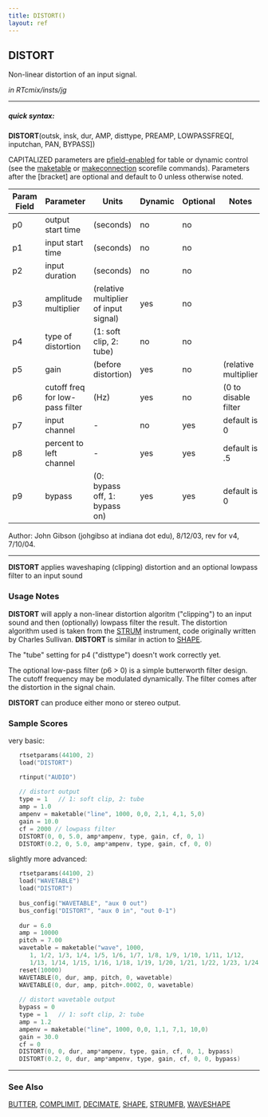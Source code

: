 ```yaml
---
title: DISTORT()
layout: ref
---
```


## DISTORT

Non-linear distortion of an input signal.

*in RTcmix/insts/jg*  
  

-----

##### quick syntax:

**DISTORT**(outsk, insk, dur, AMP, disttype, PREAMP, LOWPASSFREQ\[,
inputchan, PAN, BYPASS\])

CAPITALIZED parameters are [pfield-enabled](pfield-enabled.html) for
table or dynamic control (see the
[maketable](../scorefile/maketable.html) or
[makeconnection](../scorefile/makeconnection.html) scorefile
commands). Parameters after the \[bracket\] are optional and default to
0 unless otherwise noted.


Param Field	| Parameter | Units | Dynamic | Optional | Notes
----------- | --------- | ----- | -------- | --------- | ---------
p0 | output start time | (seconds) | no | no | 
p1 | input start time | (seconds) | no | no | 
p2 | input duration | (seconds) | no | no | 
p3 | amplitude multiplier | (relative multiplier of input signal) | yes | no | 
p4 | type of distortion | (1: soft clip, 2: tube) | no | no | 
p5 | gain | (before distortion) | yes | no | (relative multiplier | 
p6 | cutoff freq for low-pass filter | (Hz) | yes | no | (0 to disable filter | 
p7 | input channel |  -  | no | yes | default is 0 | 
p8 | percent to left channel |  -  | yes | yes | default is .5 | 
p9 | bypass | (0: bypass off, 1: bypass on) | yes | yes | default is 0 | 

   Author: John Gibson (johgibso at indiana dot edu), 8/12/03, rev for v4, 7/10/04.

  

-----

  
**DISTORT** applies waveshaping (clipping) distortion and an optional
lowpass filter to an input sound

### Usage Notes

**DISTORT** will apply a non-linear distortion algoritm ("clipping") to
an input sound and then (optionally) lowpass filter the result. The
distortion algorithm used is taken from the [STRUM](STRUM.html)
instrument, code originally written by Charles Sullivan. **DISTORT** is
similar in action to [SHAPE](SHAPE.html).

The "tube" setting for p4 ("disttype") doesn't work correctly yet.

The optional low-pass filter (p6 \> 0) is a simple butterworth filter
design. The cutoff frequency may be modulated dynamically. The filter
comes after the distortion in the signal chain.

**DISTORT** can produce either mono or stereo output.

### Sample Scores

very basic:

```cpp
   rtsetparams(44100, 2)
   load("DISTORT")

   rtinput("AUDIO")
   
   // distort output
   type = 1   // 1: soft clip, 2: tube
   amp = 1.0
   ampenv = maketable("line", 1000, 0,0, 2,1, 4,1, 5,0)
   gain = 10.0
   cf = 2000 // lowpass filter
   DISTORT(0, 0, 5.0, amp*ampenv, type, gain, cf, 0, 1)
   DISTORT(0.2, 0, 5.0, amp*ampenv, type, gain, cf, 0, 0)
```

  
  
slightly more advanced:

```cpp
   rtsetparams(44100, 2)
   load("WAVETABLE")
   load("DISTORT")
   
   bus_config("WAVETABLE", "aux 0 out")
   bus_config("DISTORT", "aux 0 in", "out 0-1")
   
   dur = 6.0
   amp = 10000
   pitch = 7.00
   wavetable = maketable("wave", 1000, 
      1, 1/2, 1/3, 1/4, 1/5, 1/6, 1/7, 1/8, 1/9, 1/10, 1/11, 1/12,
      1/13, 1/14, 1/15, 1/16, 1/18, 1/19, 1/20, 1/21, 1/22, 1/23, 1/24)  // saw
   reset(10000) 
   WAVETABLE(0, dur, amp, pitch, 0, wavetable)
   WAVETABLE(0, dur, amp, pitch+.0002, 0, wavetable)
   
   // distort wavetable output
   bypass = 0
   type = 1   // 1: soft clip, 2: tube
   amp = 1.2
   ampenv = maketable("line", 1000, 0,0, 1,1, 7,1, 10,0)
   gain = 30.0
   cf = 0
   DISTORT(0, 0, dur, amp*ampenv, type, gain, cf, 0, 1, bypass)
   DISTORT(0.2, 0, dur, amp*ampenv, type, gain, cf, 0, 0, bypass)
```

  

-----

### See Also

[BUTTER](BUTTER.html), [COMPLIMIT](COMPLIMIT.html),
[DECIMATE](DECIMATE.html), [SHAPE](SHAPE.html), [STRUMFB](STRUMFB.html),
[WAVESHAPE](WAVESHAPE.html)
